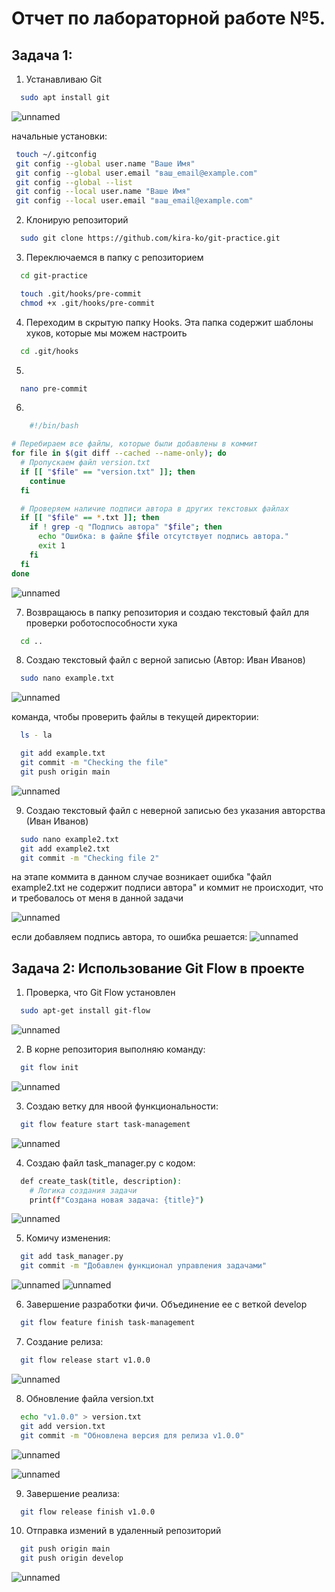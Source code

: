 Отчет по лабораторной работе №5.
===

Задача 1:
----

1. Устанавливаю Git
 ```bash
   sudo apt install git
   ```
![unnamed](https://github.com/user-attachments/assets/38a8c5e0-d76a-4668-8273-02efb49cafa5)


начальные установки:
```bash
 touch ~/.gitconfig
 git config --global user.name "Ваше Имя"
 git config --global user.email "ваш_email@example.com"
 git config --global --list
 git config --local user.name "Ваше Имя"
 git config --local user.email "ваш_email@example.com"

  ```

 2. Клонирую репозиторий
```bash
  sudo git clone https://github.com/kira-ko/git-practice.git
```

3. Переключаемся в папку с репозиторием
```bash
  cd git-practice
```

```bash
  touch .git/hooks/pre-commit
  chmod +x .git/hooks/pre-commit
```


4. Переходим в скрытую папку Hooks. Эта папка содержит шаблоны хуков, которые мы можем настроить
```bash
  cd .git/hooks
```

5. 
```bash
  nano pre-commit
```

6.
```bash
    #!/bin/bash

# Перебираем все файлы, которые были добавлены в коммит
for file in $(git diff --cached --name-only); do
  # Пропускаем файл version.txt
  if [[ "$file" == "version.txt" ]]; then
    continue
  fi

  # Проверяем наличие подписи автора в других текстовых файлах
  if [[ "$file" == *.txt ]]; then
    if ! grep -q "Подпись автора" "$file"; then
      echo "Ошибка: в файле $file отсутствует подпись автора."
      exit 1
    fi
  fi
done
```

![unnamed](https://github.com/user-attachments/assets/f8c47ae3-6adc-4e51-b410-1d7a04574fe4)


7. Возвращаюсь в папку репозитория и создаю текстовый файл для проверки роботоспособности хука
```bash
  cd ..
```

8. Создаю текстовый файл с верной записью (Автор: Иван Иванов)
```bash
  sudo nano example.txt
```
![unnamed](https://github.com/user-attachments/assets/fd1d21aa-569d-4385-a364-37c0b8a5e08b)


команда, чтобы проверить файлы в текущей директории:
```bash
  ls - la
```

```bash
  git add example.txt
  git commit -m "Checking the file"
  git push origin main
```

![unnamed](https://github.com/user-attachments/assets/e6bf700f-eb72-4765-b538-b2ce5bf553c8)


9. Создаю текстовый файл с неверной записью без указания авторства (Иван Иванов)
```bash
  sudo nano example2.txt
  git add example2.txt
  git commit -m "Checking file 2"
```
на этапе коммита в данном случае возникает ошибка "файл example2.txt не содержит подписи автора" и коммит не происходит, что и требовалось от меня в данной задачи

![unnamed](https://github.com/user-attachments/assets/99f9e28b-9d67-4c7d-8600-c44fcd2ac654)

если добавляем подпись автора, то ошибка решается:
![unnamed](https://github.com/user-attachments/assets/37383a6b-4740-4466-9a4f-e8fe33a5addd)


Задача 2: Использование Git Flow в проекте
----
1. Проверка, что Git Flow установлен
```bash
  sudo apt-get install git-flow
```

![unnamed](https://github.com/user-attachments/assets/19f7d9e3-5784-4c11-9ef3-e4654d601183)


2. В корне репозитория выполняю команду:
```bash
  git flow init
```

![unnamed](https://github.com/user-attachments/assets/a2fbb3f5-8592-4ee3-8f9b-9b8ca5f458d3)


3. Создаю ветку для нвоой функциональности:
```bash
  git flow feature start task-management
```

![unnamed](https://github.com/user-attachments/assets/55c882c8-e482-49b4-94e0-d6e66a74d2b1)


4. Создаю файл task_manager.py с кодом:
```bash
  def create_task(title, description):
    # Логика создания задачи
    print(f"Создана новая задача: {title}")
```

![unnamed](https://github.com/user-attachments/assets/0630b9dc-87ad-4ba3-bdee-c86044b2f6c8)



5. Комичу изменения:
```bash
  git add task_manager.py
  git commit -m "Добавлен функционал управления задачами"
```
![unnamed](https://github.com/user-attachments/assets/df3533b3-7cb3-4036-9e84-71b8023c0ba5)
![unnamed](https://github.com/user-attachments/assets/9c184307-acf2-46b2-a1ce-5796ade6d392)



6. Завершение разработки фичи. Объединение ее с веткой develop
```bash
  git flow feature finish task-management
```


7. Создание релиза:
```bash
  git flow release start v1.0.0
```

![unnamed](https://github.com/user-attachments/assets/d9c8a8cc-b10d-425f-b5b5-faf73a9eaee2)



8. Обновление файла version.txt
```bash
  echo "v1.0.0" > version.txt
  git add version.txt
  git commit -m "Обновлена версия для релиза v1.0.0"
```

![unnamed](https://github.com/user-attachments/assets/bf358aa2-8bff-4483-976f-8bcea7598554)

![unnamed](https://github.com/user-attachments/assets/1a7479fb-6e0b-4fcb-8f94-b5b4efe07828)


9. Завершение реализа:
```bash
  git flow release finish v1.0.0
```

10. Отправка измений в удаленный репозиторий
```bash
  git push origin main
  git push origin develop
```
![unnamed](https://github.com/user-attachments/assets/a715ce77-0ec8-4c8a-b0b1-6a7ed91e70c6)



